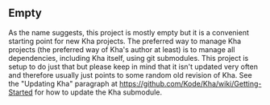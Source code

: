## Empty
As the name suggests, this project is mostly empty but it is a convenient starting point for new Kha projects. The preferred way to manage Kha projects (the preferred way of Kha's author at least) is to manage all dependencies, including Kha itself, using git submodules. This project is setup to do just that but please keep in mind that it isn't updated very often and therefore usually just points to some random old revision of Kha. See the "Updating Kha" paragraph at https://github.com/Kode/Kha/wiki/Getting-Started for how to update the Kha submodule.
